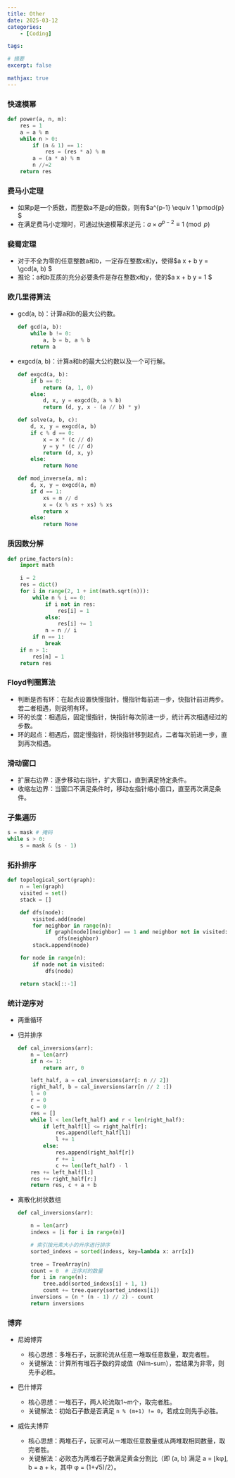 ```yaml
---
title: Other
date: 2025-03-12
categories: 
    - [Coding]

tags: 

# 摘要
excerpt: false

mathjax: true
---
```


### 快速模幂
```Python
def power(a, n, m):
    res = 1
    a = a % m
    while n > 0:
        if (n & 1) == 1:
            res = (res * a) % m
        a = (a * a) % m
        n //=2
    return res
```

### 费马小定理
- 如果p是一个质数，而整数a不是p的倍数，则有$a^{p-1} \equiv 1 \pmod{p} $
- 在满足费马小定理时，可通过快速模幂求逆元：$a \times a^{p-2} \equiv 1 \pmod{p}$


### 裴蜀定理
- 对于不全为零的任意整数a和b，一定存在整数x和y，使得$a x + b y = \gcd(a, b) $
- 推论：a和b互质的充分必要条件是存在整数x和y，使的$a x + b y = 1 $

### 欧几里得算法
- gcd(a, b)：计算a和b的最大公约数。
    ```Python
    def gcd(a, b):
        while b != 0:
            a, b = b, a % b
        return a
    ```

- exgcd(a, b)：计算a和b的最大公约数以及一个可行解。
    ```Python
    def exgcd(a, b):
        if b == 0:
            return (a, 1, 0)
        else:
            d, x, y = exgcd(b, a % b)
            return (d, y, x - (a // b) * y)

    def solve(a, b, c):
        d, x, y = exgcd(a, b)
        if c % d == 0:
            x = x * (c // d)
            y = y * (c // d)
            return (d, x, y)
        else:
            return None
    
    def mod_inverse(a, m):
        d, x, y = exgcd(a, m)
        if d == 1:
            xs = m // d
            x = (x % xs + xs) % xs
            return x
        else:
            return None
    ```

### 质因数分解
```Python
def prime_factors(n):
    import math

    i = 2
    res = dict()
    for i in range(2, 1 + int(math.sqrt(n))):
        while n % i == 0:
            if i not in res:
                res[i] = 1
            else:
                res[i] += 1
            n = n // i
        if n == 1:
            break
    if n > 1:
        res[n] = 1
    return res
```

### Floyd判圈算法
- 判断是否有环：在起点设置快慢指针，慢指针每前进一步，快指针前进两步。若二者相遇，则说明有环。
- 环的长度：相遇后，固定慢指针，快指针每次前进一步，统计再次相遇经过的步数。
- 环的起点：相遇后，固定慢指针，将快指针移到起点，二者每次前进一步，直到再次相遇。

### 滑动窗口
- 扩展右边界：逐步移动右指针，扩大窗口，直到满足特定条件。
- 收缩左边界：当窗口不满足条件时，移动左指针缩小窗口，直至再次满足条件。

### 子集遍历
```Python
s = mask # 掩码
while s > 0:
    s = mask & (s - 1)

```

### 拓扑排序
```Python
def topological_sort(graph):
    n = len(graph)
    visited = set()
    stack = []

    def dfs(node):
        visited.add(node)
        for neighbor in range(n):
            if graph[node][neighbor] == 1 and neighbor not in visited:
                dfs(neighbor)
        stack.append(node)

    for node in range(n):
        if node not in visited:
            dfs(node)

    return stack[::-1]
```

### 统计逆序对
- 两重循环
- 归并排序
    ```Python
    def cal_inversions(arr):
        n = len(arr)
        if n <= 1:
            return arr, 0

        left_half, a = cal_inversions(arr[: n // 2])
        right_half, b = cal_inversions(arr[n // 2 :])
        l = 0
        r = 0
        c = 0
        res = []
        while l < len(left_half) and r < len(right_half):
            if left_half[l] <= right_half[r]:
                res.append(left_half[l])
                l += 1
            else:
                res.append(right_half[r])
                r += 1
                c += len(left_half) - l
        res += left_half[l:]
        res += right_half[r:]
        return res, c + a + b
    ```

- 离散化树状数组
    ```Python
    def cal_inversions(arr):

        n = len(arr)
        indexs = [i for i in range(n)]

        # 索引按元素大小的升序进行排序
        sorted_indexs = sorted(indexs, key=lambda x: arr[x])

        tree = TreeArray(n)
        count = 0  # 正序对的数量
        for i in range(n):
            tree.add(sorted_indexs[i] + 1, 1)
            count += tree.query(sorted_indexs[i])
        inversions = (n * (n - 1) // 2) - count
        return inversions
    ```

### 博弈
- 尼姆博弈
    - 核心思想：多堆石子，玩家轮流从任意一堆取任意数量，取完者胜。
    - 关键解法：计算所有堆石子数的异或值（Nim-sum），若结果为非零，则先手必胜。

- 巴什博弈
    - 核心思想：一堆石子，两人轮流取1~m个，取完者胜。
    - 关键解法：初始石子数是否满足 `n % (m+1) != 0`，若成立则先手必胜。

- 威佐夫博弈
    - 核心思想：两堆石子，玩家可从一堆取任意数量或从两堆取相同数量，取完者胜。
    - 关键解法：必败态为两堆石子数满足黄金分割比（即 (a, b) 满足 a = ⌊kφ⌋, b = a + k，其中 φ = (1+√5)/2）。